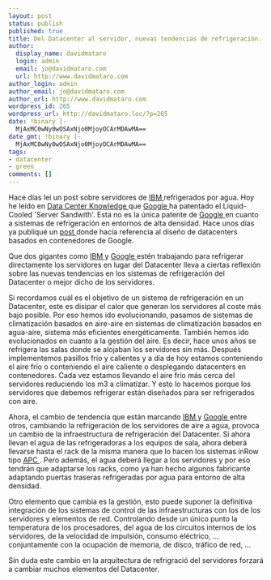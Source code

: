 ```yaml
---
layout: post
status: publish
published: true
title: Del Datacenter al servidor, nuevas tendencias de refrigeración.
author:
  display_name: davidmataro
  login: admin
  email: jo@davidmataro.com
  url: http://www.davidmataro.com
author_login: admin
author_email: jo@davidmataro.com
author_url: http://www.davidmataro.com
wordpress_id: 265
wordpress_url: http://davidmataro.loc/?p=265
date: !binary |-
  MjAxMC0wNy0wOSAxNjo0MjoyOCArMDAwMA==
date_gmt: !binary |-
  MjAxMC0wNy0wOSAxNjo0MjoyOCArMDAwMA==
tags:
- datacenter
- green
comments: []
---
```

<p>Hace días leí un post sobre servidores de <a href="http://www.ibm.com"> IBM </a> refrigerados por agua. Hoy he leído en <a href="http://www.datacenterknowledge.com/archives/2010/07/06/google-patents-liquid-cooled-server-sandwich/"> Data Center Knowledge </a> que <a href = "http://www.google.com"> Google </a> ha patentado el Liquid-Cooled 'Server Sandwith'. Esta no es la única patente de <a href="http://www.google.com"> Google </a> en cuanto a sistemas de refrigeración en entornos de alta densidad. Hace unos días ya publiqué un <a href="http://davidmataro.blogspot.com/2010/06/dissenys-de-datacenter-de-google-basats.html"> post </a> donde hacía referencia al diseño de datacenters basados en contenedores de Google.</p>
<p>Que dos gigantes como <a href="http://www.ibm.com"> IBM </a> y <a href="http://www.google.com"> Google </a> estén trabajando para refrigerar directamente los servidores en lugar del Datacenter lleva a ciertas reflexión sobre las nuevas tendencias en los sistemas de refrigeración del Datacenter o mejor dicho de los servidores.</p>
<p>Si recordamos cuál es el objetivo de un sistema de refrigeración en un Datacenter, este es disipar el calor que generan los servidores al coste más bajo posible. Por eso hemos ido evolucionando, pasamos de sistemas de climatización basados en aire-aire en sistemas de climatización basados en agua-aire, sistema más eficientes energéticamente. También hemos ido evolucionados en cuanto a la gestión del aire. Es decir, hace unos años se refrigera las salas donde se alojaban los servidores sin más. Después implementemos pasillos frío y calientes y a día de hoy estamos conteniendo el aire frío o conteniendo el aire caliente o desplegando datacenters en contenedores. Cada vez estamos llevando el aire frío más cerca del servidores reduciendo los m3 a climatizar. Y esto lo hacemos porque los servidores que debemos refrigerar están diseñados para ser refrigerados con aire.</p>
<p>Ahora, el cambio de tendencia que están marcando <a href="http://www.ibm.com"> IBM </a> y <a href="http://www.google.com"> Google </a> entre otros, cambiando la refrigeración de los servidores de aire a agua, provoca un cambio de la infraestructura de refrigeración del Datacenter. Si ahora llevan el agua de las refrigeradoras a los equipos de sala, ahora deberá llevarse hasta el rack de la misma manera que lo hacen los sistemas inRow tipo <a href="http://www.apc.com"> APC </a>. Pero además, el agua deberá llegar a los servidores y por eso tendrán que adaptarse los racks, como ya han hecho algunos fabricante adaptando puertas traseras refrigeradas por agua para entorno de alta densidad.</p>
<p>Otro elemento que cambia es la gestión, esto puede suponer la definitiva integración de los sistemas de control de las infraestructuras con los de los servidores y elementos de red. Controlando desde un único punto la temperatura de los procesadores, del agua de los circuitos internos de los servidores, de la velocidad de impulsión, consumo eléctrico, ... conjuntamente con la ocupación de memoria, de disco, tráfico de red, ...</p>
<p>Sin duda este cambio en la arquitectura de refrigració del servidores forzará a cambiar muchos elementos del Datacenter.</p>
